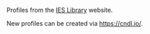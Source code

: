 Profiles from the [IES Library](https://ieslibrary.com/en/home) website.

New profiles can be created via https://cndl.io/.
